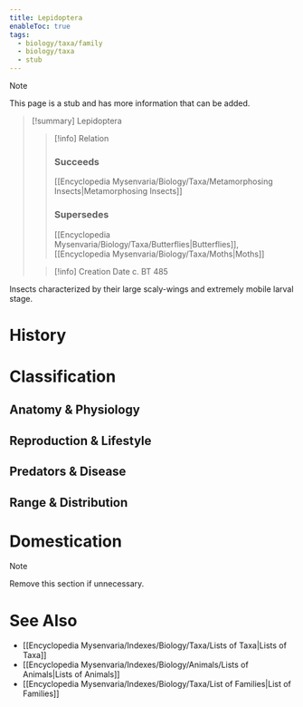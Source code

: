 ```yaml
---
title: Lepidoptera
enableToc: true
tags:
  - biology/taxa/family
  - biology/taxa
  - stub
---
```


> [!note]
> This page is a stub and has more information that can be added.

> [!summary] Lepidoptera
> > [!info] Relation
> > ### Succeeds
> > [[Encyclopedia Mysenvaria/Biology/Taxa/Metamorphosing Insects|Metamorphosing Insects]]
> > ### Supersedes
> > [[Encyclopedia Mysenvaria/Biology/Taxa/Butterflies|Butterflies]], [[Encyclopedia Mysenvaria/Biology/Taxa/Moths|Moths]]
>
> > [!info] Creation Date
> > c. BT 485

Insects characterized by their large scaly-wings and extremely mobile larval stage.
# History

# Classification
## Anatomy & Physiology

## Reproduction & Lifestyle

## Predators & Disease

## Range & Distribution

# Domestication

> [!note]
> Remove this section if unnecessary.
# See Also
- [[Encyclopedia Mysenvaria/Indexes/Biology/Taxa/Lists of Taxa|Lists of Taxa]]
- [[Encyclopedia Mysenvaria/Indexes/Biology/Animals/Lists of Animals|Lists of Animals]]
- [[Encyclopedia Mysenvaria/Indexes/Biology/Taxa/List of Families|List of Families]]